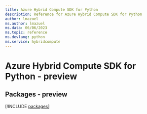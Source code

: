 ```yaml
---
title: Azure Hybrid Compute SDK for Python
description: Reference for Azure Hybrid Compute SDK for Python
author: lmazuel
ms.author: lmazuel
ms.data: 06/06/2023
ms.topic: reference
ms.devlang: python
ms.service: hybridcompute
---
```

# Azure Hybrid Compute SDK for Python - preview
## Packages - preview
[!INCLUDE [packages](hybrid-compute-index.md)]